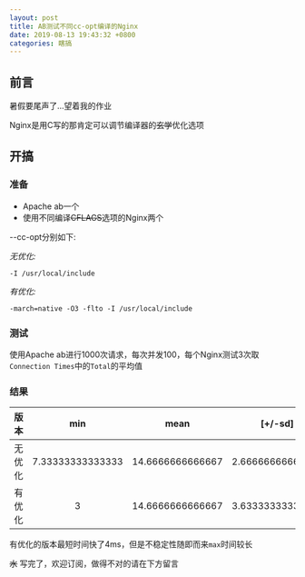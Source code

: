 ```yaml
---
layout: post
title: AB测试不同cc-opt编译的Nginx
date: 2019-08-13 19:43:32 +0800
categories: 瞎搞
---
```

## 前言

暑假要尾声了...望着我的作业

Nginx是用C写的那肯定可以调节编译器的~~玄学~~优化选项

## 开搞

### 准备

- Apache ab一个
- 使用不同编译~~CFLAGS~~选项的Nginx两个

--cc-opt分别如下:

*无优化:*
```
-I /usr/local/include
```

*有优化:*
```
-march=native -O3 -flto -I /usr/local/include
```

### 测试

使用Apache ab进行1000次请求，每次并发100，每个Nginx测试3次取`Connection Times`中的`Total`的平均值

### 结果

|版本|min|mean|\[+/-sd\]|median|max|
|:-----|:-----:|:-----:|:-----:|:-----:|:-----:|
|无优化|7.33333333333333|14.6666666666667|2.66666666666667|12|20.6666666666667|
|有优化|3|14.6666666666667|3.63333333333333|14.3333333333333|25.6666666666667|

有优化的版本最短时间快了4ms，但是不稳定性随即而来`max`时间较长

~~水~~ 写完了，欢迎订阅，做得不对的请在下方留言